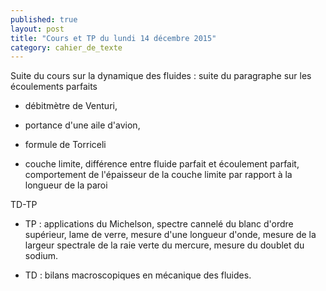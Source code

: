 ```yaml
---
published: true
layout: post
title: "Cours et TP du lundi 14 décembre 2015"
category: cahier_de_texte
---
```

Suite du cours sur la dynamique des fluides :
suite du paragraphe sur les écoulements parfaits

  - débitmètre de Venturi,

  - portance d'une aile d'avion,

  - formule de Torriceli

  - couche limite, différence entre fluide parfait et écoulement parfait, comportement de l'épaisseur de la couche limite par rapport à la longueur de la paroi

TD-TP

- TP : applications du Michelson, spectre cannelé du blanc d'ordre supérieur, lame de verre, mesure d'une longueur d'onde, mesure de la largeur spectrale de la raie verte du mercure, mesure du doublet du sodium.

- TD : bilans macroscopiques en mécanique des fluides.
